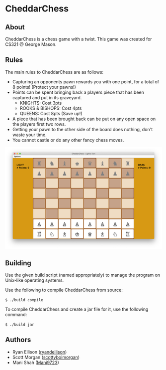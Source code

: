 # CheddarChess

## About

CheddarChess is a chess game with a twist.
This game was created for CS321 @ George Mason.

## Rules

The main rules to CheddarChess are as follows:

- Capturing an opponents pawn rewards you with one point, for a total of 8 points! (Protect your pawns!)
- Points can be spent bringing back a players piece that has been captured and put in its graveyard.
  - KNIGHTS: Cost 3pts
  - ROOKS & BISHOPS: Cost 4pts
  - QUEENS: Cost 8pts (Save up!)
- A piece that has been brought back can be put on any open space on the players first two rows.
- Getting your pawn to the other side of the board does nothing, don't waste your time.
- You cannot castle or do any other fancy chess moves.

![Default screen](images/game-on-mac.png?raw=true "Default Screen")

## Building

Use the given build script (named appropriately) to manage the program on Unix-like operating systems.

Use the following to compile CheddarChess from source:

``` $ ./build compile ```

To compile CheddarChess and create a jar file for it, use the following command:

``` $ ./build jar ```

## Authors

- Ryan Ellison ([ryandellison](https://github.com/ryandellison))
- Scott Morgan ([scottyboimorgan](https://github.com/scottyboimorgan))
- Mani Shah ([Mani9723](https://github.com/Mani9723))

